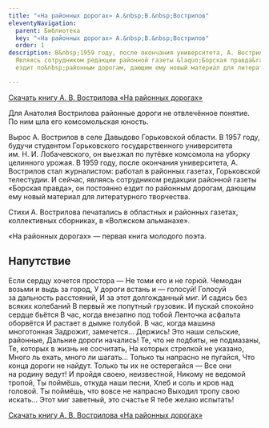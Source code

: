 ```yaml
---
title: "«На районных дорогах» А.&nbsp;В.&nbsp;Вострилов"
eleventyNavigation:
  parent: Библиотека
  key: "«На районных дорогах» А.&nbsp;В.&nbsp;Вострилов"
  order: 1
description: В&nbsp;1959 году, после окончания университета, А. Вострилов стал журналистом.
  Являясь сотрудником редакции районной газеты &laquo;Борская правда&raquo;, он&nbsp;постоянно
  ездит по&nbsp;районным дорогам, дающим ему новый материал для литературного творчества.

---
```

[Скачать книгу А.&nbsp;В.&nbsp;Вострилова «На&nbsp;районных дорогах»](https://drive.google.com/file/d/1FIy3DXxJe5zMXHtKnv7DrM4a5Fl7GlLh/view?usp=sharing)

Для Анатолия Вострилова районные дороги не&nbsp;отвлечённое понятие. По&nbsp;ним шла его комсомольская юность.

Вырос А. Вострилов в&nbsp;селе Давыдово Горьковской области. В&nbsp;1957 году, будучи студентом Горьковского государственного университета им.&nbsp;<nobr>Н. И. Лобачевского</nobr>, он&nbsp;выезжал по&nbsp;путёвке комсомола на&nbsp;уборку целинного урожая. В&nbsp;1959 году, после окончания университета, А. Вострилов стал журналистом: работал в&nbsp;районных газетах, Горьковской телестудии. И&nbsp;сейчас, являясь сотрудником редакции районной газеты &laquo;Борская правда&raquo;, он&nbsp;постоянно ездит по&nbsp;районным дорогам, дающим ему новый материал для литературного творчества.

Стихи А. Вострилова печатались в&nbsp;областных и&nbsp;районных газетах, коллективных сборниках, в&nbsp;&laquo;Волжском альманахе&raquo;.

&laquo;На&nbsp;районных дорогах&raquo;&nbsp;&mdash; первая книга молодого поэта.

## Напутствие
Если сердцу хочется простора&nbsp;&mdash;
Не&nbsp;томи его и&nbsp;не&nbsp;горюй.
Чемодан возьми и&nbsp;выдь за&nbsp;город,
У&nbsp;дороги встань и&nbsp;&mdash; голосуй!
Голосуй за&nbsp;дальность расстояний,
И&nbsp;за&nbsp;этот долгожданный миг.
И&nbsp;садись без всяких колебаний
В&nbsp;первый&nbsp;же попутный грузовик.
И&nbsp;пускай спокойно сердце бьётся
В&nbsp;час, когда внезапно под тобой
Ленточка асфальта оборвётся
И&nbsp;растает в&nbsp;дымке голубой.
В&nbsp;час, когда машина многотонная
Задрожит, замечется&hellip;
Держись!
Это наши сельские, районные,
Дальние дороги начались!
Те, что не&nbsp;подбиты, не&nbsp;подмазаны,
Те, которых в&nbsp;жизнь не&nbsp;сосчитать,
На&nbsp;которых стрелкой не&nbsp;указано,
Много&nbsp;ль ехать, много&nbsp;ли шагать&hellip;
Только ты&nbsp;напрасно не&nbsp;пугайся,
Что конца дороги не&nbsp;найдут.
Только ты&nbsp;их&nbsp;не&nbsp;остерегайся &mdash;
Все они на&nbsp;родину ведут!
И&nbsp;пройдя своею, неизвестной,
Никому не&nbsp;ведомой тропой,
Ты&nbsp;поймёшь, откуда наши песни,
Хлеб и&nbsp;соль и&nbsp;кров над головой.
Ты&nbsp;поймёшь, что вовсе не&nbsp;напрасно
Выходил тропу свою искать&hellip;
Этот миг заветный, это счастье
Я&nbsp;тебе желаю испытать!

[Скачать книгу А.&nbsp;В.&nbsp;Вострилова «На&nbsp;районных дорогах»](https://drive.google.com/file/d/1FIy3DXxJe5zMXHtKnv7DrM4a5Fl7GlLh/view?usp=sharing)